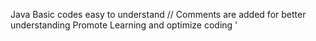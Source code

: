 Java Basic codes easy to understand
// Comments are added for better understanding
Promote Learning and optimize coding
'
